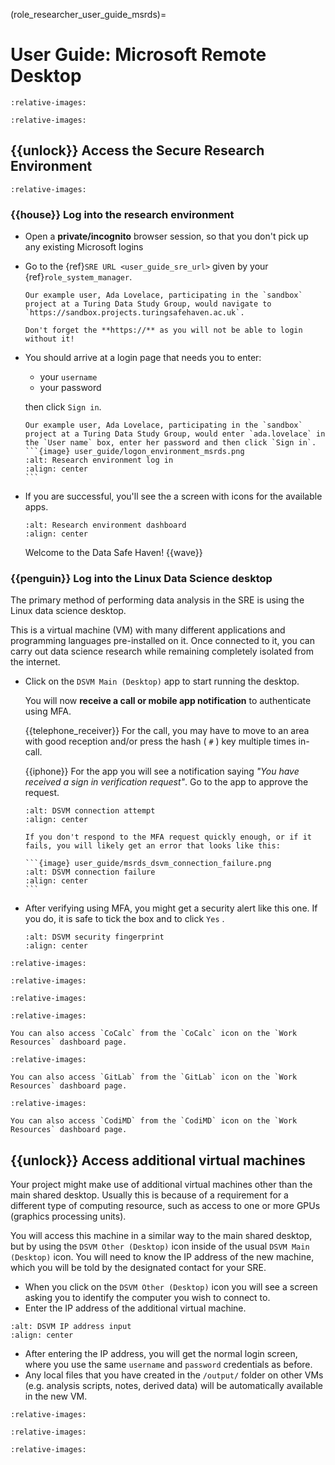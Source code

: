 (role_researcher_user_guide_msrds)=

# User Guide: Microsoft Remote Desktop

```{include} snippets/01_introduction.partial.md
:relative-images:
```

```{include} snippets/02_account_setup.partial.md
:relative-images:
```

## {{unlock}} Access the Secure Research Environment

```{include} 03_01_prerequisites.partial.md
:relative-images:
```

### {{house}} Log into the research environment

- Open a **private/incognito** browser session, so that you don't pick up any existing Microsoft logins

- Go to the {ref}`SRE URL <user_guide_sre_url>` given by your {ref}`role_system_manager`.

  ```{note}
  Our example user, Ada Lovelace, participating in the `sandbox` project at a Turing Data Study Group, would navigate to `https://sandbox.projects.turingsafehaven.ac.uk`.
  ```

  ```{important}
  Don't forget the **https://** as you will not be able to login without it!
  ```

- You should arrive at a login page that needs you to enter:

  - your `username`
  - your password

  then click `Sign in`.

  ````{note}
  Our example user, Ada Lovelace, participating in the `sandbox` project at a Turing Data Study Group, would enter `ada.lovelace` in the `User name` box, enter her password and then click `Sign in`.
  ```{image} user_guide/logon_environment_msrds.png
  :alt: Research environment log in
  :align: center
  ```
  ````

- If you are successful, you'll see the a screen with icons for the available apps.

  ```{image} user_guide/msrds_dashboard.png
  :alt: Research environment dashboard
  :align: center
  ```

  Welcome to the Data Safe Haven! {{wave}}

### {{penguin}} Log into the Linux Data Science desktop

The primary method of performing data analysis in the SRE is using the Linux data science desktop.

This is a virtual machine (VM) with many different applications and programming languages pre-installed on it.
Once connected to it, you can carry out data science research while remaining completely isolated from the internet.

- Click on the `DSVM Main (Desktop)` app to start running the desktop.

  You will now **receive a call or mobile app notification** to authenticate using MFA.

  {{telephone_receiver}} For the call, you may have to move to an area with good reception and/or press the hash ( `#` ) key multiple times in-call.

  {{iphone}} For the app you will see a notification saying _"You have received a sign in verification request"_. Go to the app to approve the request.

  ```{image} user_guide/msrds_dsvm_connection.png
  :alt: DSVM connection attempt
  :align: center
  ```

  ````{caution}
  If you don't respond to the MFA request quickly enough, or if it fails, you will likely get an error that looks like this:

  ```{image} user_guide/msrds_dsvm_connection_failure.png
  :alt: DSVM connection failure
  :align: center
  ```
  ````

- After verifying using MFA, you might get a security alert like this one. If you do, it is safe to tick the box and to click `Yes` .

  ```{image} user_guide/msrds_dsvm_security_fingerprint.png
  :alt: DSVM security fingerprint
  :align: center
  ```

```{include} snippets/03_02_dsvm_login.partial.md
:relative-images:
```

```{include} snippets/04_using_dsvm.partial.md
:relative-images:
```

```{include} snippets/05_share_files.partial.md
:relative-images:
```

```{include} snippets/06_cocalc.partial.md
:relative-images:
```

```{tip}
You can also access `CoCalc` from the `CoCalc` icon on the `Work Resources` dashboard page.
```

```{include} snippets/07_gitlab.partial.md
:relative-images:
```

```{tip}
You can also access `GitLab` from the `GitLab` icon on the `Work Resources` dashboard page.
```

```{include} snippets/08_codimd.partial.md
:relative-images:
```

```{tip}
You can also access `CodiMD` from the `CodiMD` icon on the `Work Resources` dashboard page.
```

## {{unlock}} Access additional virtual machines

Your project might make use of additional virtual machines other than the main shared desktop.
Usually this is because of a requirement for a different type of computing resource, such as access to one or more GPUs (graphics processing units).

You will access this machine in a similar way to the main shared desktop, but by using the `DSVM Other (Desktop)` icon inside of the usual `DSVM Main (Desktop)` icon.
You will need to know the IP address of the new machine, which you will be told by the designated contact for your SRE.

- When you click on the `DSVM Other (Desktop)` icon you will see a screen asking you to identify the computer you wish to connect to.
- Enter the IP address of the additional virtual machine.

```{image} user_guide/msrds_dsvm_rdc_screen.png
:alt: DSVM IP address input
:align: center
```

- After entering the IP address, you will get the normal login screen, where you use the same `username` and `password` credentials as before.
- Any local files that you have created in the `/output/` folder on other VMs (e.g. analysis scripts, notes, derived data) will be automatically available in the new VM.

```{include} snippets/10_databases.partial.md
:relative-images:
```

```{include} snippets/11_report_bugs.partial.md
:relative-images:
```

```{include} snippets/12_end_matter.partial.md
:relative-images:
```
